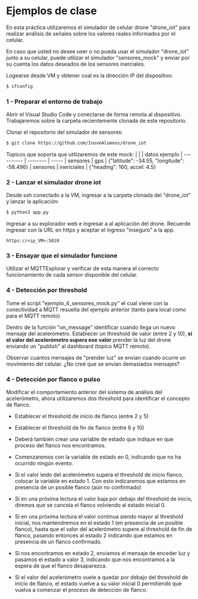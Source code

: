 # Ejemplos de clase

En esta práctica utilizaremos el simulador de celular drone "drone_iot" para realizar análisis de señales sobre los valores reales informados por el celular.

En caso que usted no desee user o no pueda usar el simulador "drone_iot" junto a su celular, puede utilizar el simulador "sensores_mock" y enviar por su cuenta los datos deseados de los sensores inerciales. 

Logearse desde VM y obtener cual es la dirección IP del dispositivo:
```sh
$ ifconfig
```

### 1 - Preparar el entorno de trabajo

Abrir el Visual Studio Code y conectarse de forma remota al dispositivo. Trabajaremos sobre la carpeta recientemente clonada de este repositorio.

Clonar el repositorio del simulador de sensores:
```sh
$ git clone https://github.com/InoveAlumnos/drone_iot
```

Topicos que soporta que utilizaremos de este mock:
|             |             | datos ejemplo
| ----------  | --------    | -----
|  sensores   | gps         | {"latitude": -34.55, "longitude": -58.496}
|  sensores   | inericiales | {"heading": 160, accel: 4.5}


### 2 - Lanzar el simulador drone iot
Desde ssh conectado a la VM, ingresar a la carpeta clonada del "drone_iot" y lanzar la aplicación:
```sh
$ python3 app.py
```

Ingresar a su explorador web e ingresar a al aplicación del drone. Recuerde ingresar con la URL en https y aceptar el ingreso "inseguro" a la app.
```
https://<ip_VM>:5010
```

### 3 - Ensayar que el simulador funcione
Utilizar el MQTTExplorar y verificar de esta manera el correcto funcionamiento de cada sensor disponible del celular.


### 4 - Detección por threshold
Tome el script "ejemplo_4_sensores_mock.py" el cual viene con la conectividad a MQTT resuelta del ejemplo anterior (tanto para local como para el MQTT remoto)

Dentro de la función "on_message" identificar cuando llega un nuevo mensaje del acelerómetro. Establecer un threshold de valor (entre 2 y 10), __si el valor del acelerómetro supera ese valor__ prender la luz del drone enviando un "publish" al dashboard (topico MQTT remoto).

Observar cuantos mensajes de "prender luz" se envian cuando ocurre un movimiento del celular. ¿No creé que se envian demasiados mensajes?

### 4 - Detección por flanco o pulso
Modificar el comportamiento anterior del sistema de análisis del acelerómetro, ahora utilizaremos dos threshold para identificar el concepto de flanco.

- Establecer el threshold de inicio de flanco (entre 2 y 5)
- Establecer el threshold de fin de flanco (entre 6 y 10)
- Deberá también crear una variable de estado que indique en que proceso del flanco nos encontramos.

- Comenzaremos con la variable de estado en 0, indicando que no ha ocurrido ningún evento.
- Si el valor leido del acelerómetro supera el threshold de inicio flanco, colocar la variable en estado 1. Con esto indicaremos que estamos en presencia de un posible flanco (aún no confirmado)
- Si en una próxima lectura el valor baja por debajo del threshold de inicio, diremos que se cancela el flanco volviendo al estado inicial 0.
- Si en una próxima lectura el valor continua siendo mayor al threshold inicial, nos mantendremos en el estado 1 (en presencia de un posible flanco), hasta que el valor del acelerómetro supere al threshold de fin de flanco, pasando entonces al estado 2 indicando que estamos en presencia de un flanco confirmado.
- Si nos encontramos en estado 2, enviamos el mensaje de enceder luz y pasamos el estado a valor 3, indicando que nos encontramos a la espera de que el flanco desaparezca.
- Si el valor del acelerómetro vuele a quedar por debajo del threshold de inicio de flanco, el estado vuelve a su valor inicial 0 permitiendo que vuelva a comenzar el proceso de detección de flanco.
